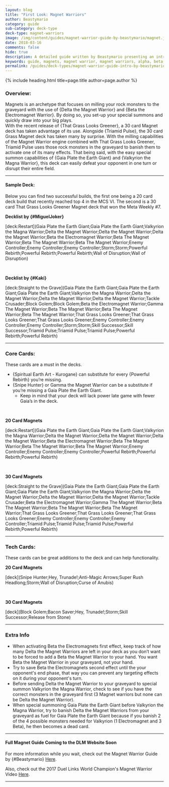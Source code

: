 ```yaml
---
layout: blog
title: "First Look: Magnet Warriors"
author: Beastymario
category: guide
sub-category: deck-type
deck-type: magnet-warriors
image: /img/content/guides/magnet-warrior-guide-by-beastymario/magnet.jpg
date: 2018-03-16
comments: false
hide: true
description: A detailed guide written by Beastymario presenting an introduction to the Magnet Warrior archetype.
keywords: guide, magnets, magnet warrior, magnet warriors, alpha, beta, gamma, delta, valkyrionion, core cards
permalink: /guides/deck-types/magnet-warrior-guide-intro-by-beastymario/
---
```


{% include heading.html title=page.title author=page.author %}


### Overview:

Magnets is an archetype that focuses on milling your rock monsters to the graveyard with the use of {Delta the Magnet Warrior} and {Beta the Electromagnet Warrior}. By doing so, you set-up your special summons and quickly draw into your big plays.  
With the recent release of {That Grass Looks Greener}, a 30 card Magnet deck has taken advantage of its use. Alongside {Triamid Pulse}, the 30 card Grass Magnet deck has taken many by surprise. With the milling capabilities of the Magnet Warrior engine combined with That Grass Looks Greener, Triamid Pulse uses those rock monsters in the graveyard to banish them to activate one of its many effects. 
That being said, with the easy special summon capabilities of {Gaia Plate the Earth Giant} and {Valkyrion the Magna Warrior}, this deck can easily defeat your opponent in one turn or disrupt their entire field.
	
---

#### Sample Deck:
Below you can find two successful builds, the first one being a 20 card deck build that recently reached top 4 in the MCS VI. The second is a 30 card That Grass Looks Greener Magnet deck that won the Meta Weekly #7.


**Decklist by {#MiguelJoker}**

[deck:Restart](Gaia Plate the Earth Giant;Gaia Plate the Earth Giant;Valkyrion the Magna Warrior;Delta the Magnet Warrior;Delta the Magnet Warrior;Delta the Magnet Warrior;Beta the Electromagnet Warrior;Beta The Magnet Warrior;Beta The Magnet Warrior;Beta The Magnet Warrior;Enemy Controller;Enemy Controller;Enemy Controller;Storm;Storm;Powerful Rebirth;Powerful Rebirth;Powerful Rebirth;Wall of Disruption;Wall of Disruption)

<br>

**Decklist by {#Kaki}**

[deck:Straight to the Grave](Gaia Plate the Earth Giant;Gaia Plate the Earth Giant;Gaia Plate the Earth Giant;Valkyrion the Magna Warrior;Delta the Magnet Warrior;Delta the Magnet Warrior;Delta the Magnet Warrior;Tackle Crusader;Block Golem;Block Golem;Beta the Electromagnet Warrior;Gamma The Magnet Warrior;Beta The Magnet Warrior;Beta The Magnet Warrior;Beta The Magnet Warrior;That Grass Looks Greener;That Grass Looks Greener;That Grass Looks Greener;Enemy Controller;Enemy Controller;Enemy Controller;Storm;Storm;Skill Successor;Skill Successor;Triamid Pulse;Triamid Pulse;Triamid Pulse;Powerful Rebirth;Powerful Rebirth)

---

### Core Cards:  
These cards are a must in the decks.  
* {Spiritual Earth Art - Kurogane} can substitute for every {Powerful Rebirth} you’re missing.
* {Snipe Hunter} or Gamma the Magnet Warrior can be a substitute if you’re missing a Gaia Plate the Earth Giant. 
    * Keep in mind that your deck will lack power late game with fewer Gaia’s in the deck.  

<br>

**20 Card Magnets**  

[deck:Restart](Gaia Plate the Earth Giant;Gaia Plate the Earth Giant;Valkyrion the Magna Warrior;Delta the Magnet Warrior;Delta the Magnet Warrior;Delta the Magnet Warrior;Beta the Electromagnet Warrior;Beta The Magnet Warrior;Beta The Magnet Warrior;Beta The Magnet Warrior;Enemy Controller;Enemy Controller;Enemy Controller;Powerful Rebirth;Powerful Rebirth;Powerful Rebirth)

<br>

**30 Card Magnets**

[deck:Straight to the Grave](Gaia Plate the Earth Giant;Gaia Plate the Earth Giant;Gaia Plate the Earth Giant;Valkyrion the Magna Warrior;Delta the Magnet Warrior;Delta the Magnet Warrior;Delta the Magnet Warrior;Tackle Crusader;Beta the Electromagnet Warrior;Gamma The Magnet Warrior;Beta The Magnet Warrior;Beta The Magnet Warrior;Beta The Magnet Warrior;That Grass Looks Greener;That Grass Looks Greener;That Grass Looks Greener;Enemy Controller;Enemy Controller;Enemy Controller;Triamid Pulse;Triamid Pulse;Triamid Pulse;Powerful Rebirth;Powerful Rebirth)

---

### Tech Cards:  
These cards can be great additions to the deck and can help functionality.  

**20 Card Magnets**  

[deck](Snipe Hunter;Hey, Trunade!;Anti-Magic Arrows;Super Rush Headlong;Storm;Wall of Disruption;Curse of Anubis)

<br>

**30 Card Magnets**  

[deck](Block Golem;Bacon Saver;Hey, Trunade!;Storm;Skill Successor;Release from Stone)

---

### Extra Info
* When activating Beta the Electromagnets first effect, keep track of how many Delta the Magnet Warriors are left in your deck as you don’t want to be forced to add a Beta the Magnet Warrior to your hand. You want Beta the Magnet Warrior in your graveyard, not your hand.
* Try to save Beta the Electromagnets second effect until the your opponent's end phase, that way you can prevent any targeting effects on it during your opponent's turn. 
* Before sending Delta the Magnet Warrior to your graveyard to special summon Valkyrion the Magna Warrior, check to see if you have the correct monsters in the graveyard first (3 Magnet warriors but none can be Delta the Magnet Warrior).
* When special summoning Gaia Plate the Earth Giant before Valkyrion the Magna Warrior, try to banish Delta the Magnet Warriors from your graveyard as fuel for Gaia Plate the Earth Giant because if you banish 2 of the 4 possible monsters needed for Valkyrion (1 Electromagnet and 3 Beta), he then becomes a dead card.




---
#### Full Magnet Guide Coming to the DLM Website Soon

For more information while you wait, check out the Magnet Warrior Guide by {#Beastymario} [Here](https://docs.google.com/document/d/1IdY7zg0ihuC5suGk62VZr-JTQFf0LqOWpkHmhIVo7vM/edit?usp=sharing).

Also, check out the 2017 Duel Links World Champion's Magnet Warrior Video [Here](https://www.youtube.com/watch?v=Hq5bXUibFzA&t=137s).

---
